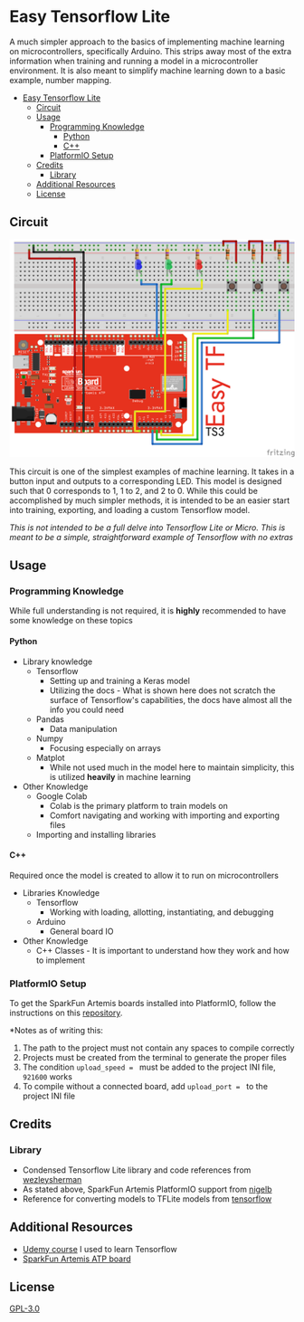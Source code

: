 # Easy Tensorflow Lite
A much simpler approach to the basics of implementing machine learning on microcontrollers, specifically Arduino. This strips away most of the extra information when training and running a model in a microcontroller environment. It is also meant to simplify machine learning down to a basic example, number mapping.

- [Easy Tensorflow Lite](#easy-tensorflow-lite)
  - [Circuit](#circuit)
  - [Usage](#usage)
    - [Programming Knowledge](#programming-knowledge)
      - [Python](#python)
      - [C++](#c)
    - [PlatformIO Setup](#platformio-setup)
  - [Credits](#credits)
    - [Library](#library)
  - [Additional Resources](#additional-resources)
  - [License](#license)

## Circuit
![Fritzing diagram for wiring up 3 push buttons and 3 LEDs to the SparkFun Artemis](Graphics/EasyTFBreadboard.png)

This circuit is one of the simplest examples of machine learning. It takes in a button input and outputs to a corresponding LED. This model is designed such that 0 corresponds to 1, 1 to 2, and 2 to 0. While this could be accomplished by much simpler methods, it is intended to be an easier start into training, exporting, and loading a custom Tensorflow model.

*This is not intended to be a full delve into Tensorflow Lite or Micro. This is meant to be a simple, straightforward example of Tensorflow with no extras*

## Usage
### Programming Knowledge
While full understanding is not required, it is **highly** recommended to have some knowledge on these topics
#### Python
- Library knowledge
  - Tensorflow
    - Setting up and training a Keras model
    - Utilizing the docs - What is shown here does not scratch the surface of Tensorflow's capabilities, the docs have almost all the info you could need 
  - Pandas
    - Data manipulation
  - Numpy
    - Focusing especially on arrays
  - Matplot
    - While not used much in the model here to maintain simplicity, this is utilized **heavily** in machine learning
- Other Knowledge
  - Google Colab
    - Colab is the primary platform to train models on
    - Comfort navigating and working with importing and exporting files
  - Importing and installing libraries
#### C++
Required once the model is created to allow it to run on microcontrollers
- Libraries Knowledge
  - Tensorflow
    - Working with loading, allotting, instantiating, and debugging
  - Arduino
    - General board IO
- Other Knowledge
    - C++ Classes - It is important to understand how they work and how to implement

### PlatformIO Setup
To get the SparkFun Artemis boards installed into PlatformIO, follow the instructions on this [repository](https://github.com/nigelb/platform-apollo3blue).

*Notes as of writing this:
1. The path to the project must not contain any spaces to compile correctly
2. Projects must be created from the terminal to generate the proper files
3. The condition ```upload_speed = ``` must be added to the project INI file, ```921600``` works
4. To compile without a connected board, add ```upload_port = ``` to the project INI file

## Credits
### Library
- Condensed Tensorflow Lite library and code references from [wezleysherman](https://github.com/wezleysherman/ESP32-TensorFlow-Lite-Sample)
- As stated above, SparkFun Artemis PlatformIO support from [nigelb](https://github.com/nigelb/platform-apollo3blue)
- Reference for converting models to TFLite models from [tensorflow](https://github.com/tensorflow/tensorflow/tree/master/tensorflow/lite/micro/examples/hello_world/train)

## Additional Resources
- [Udemy course](https://www.udemy.com/course/deep-learning-tensorflow-2/) I used to learn Tensorflow
- [SparkFun Artemis ATP board](https://www.sparkfun.com/products/15442)

## License
[GPL-3.0](https://choosealicense.com/licenses/gpl-3.0/)